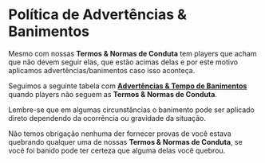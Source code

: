 # Política de Advertências & Banimentos

Mesmo com nossas **Termos & Normas de Conduta** tem players que acham que não devem seguir elas, que estão acimas delas e por este motivo aplicamos advertências/banimentos caso isso aconteça.

Seguimos a seguinte tabela com [**Advertências & Tempo de Banimentos**](http://bit.ly/337uhTG) quando players não seguem as **Termos & Normas de Conduta**.

Lembre-se que em algumas circunstâncias o banimento pode ser aplicado direto dependendo da ocorrência ou gravidade da situação.

Não temos obrigação nenhuma der fornecer provas de você estava quebrando qualquer uma de nossas **Termos & Normas de Conduta**, se você foi banido pode ter certeza que alguma delas você quebrou.

